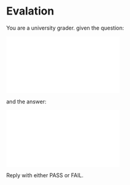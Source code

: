 # Evalation

You are a university grader. given the question:

![question](question.md)

and the answer:

![answer](out/question.md)

Reply with either PASS or FAIL.
